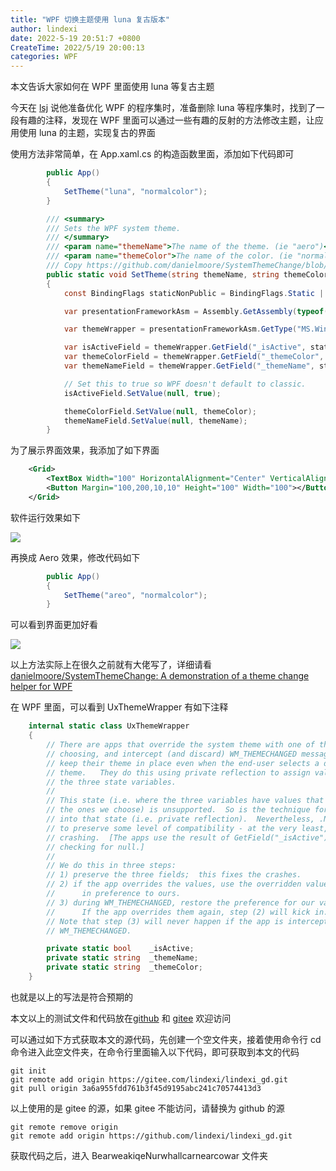```yaml
---
title: "WPF 切换主题使用 luna 复古版本"
author: lindexi
date: 2022-5-19 20:51:7 +0800
CreateTime: 2022/5/19 20:00:13
categories: WPF
---
```


本文告诉大家如何在 WPF 里面使用 luna 等复古主题

<!--more-->


<!-- CreateTime:2022/5/19 20:00:13 -->

<!-- 发布 -->
<!-- 博客 -->

今天在 [lsj](https://blog.sdlsj.net) 说他准备优化 WPF 的程序集时，准备删除 luna 等程序集时，找到了一段有趣的注释，发现在 WPF 里面可以通过一些有趣的反射的方法修改主题，让应用使用 luna 的主题，实现复古的界面

使用方法非常简单，在 App.xaml.cs 的构造函数里面，添加如下代码即可

```csharp
        public App()
        {
            SetTheme("luna", "normalcolor");
        }

        /// <summary>
        /// Sets the WPF system theme.
        /// </summary>
        /// <param name="themeName">The name of the theme. (ie "aero")</param>
        /// <param name="themeColor">The name of the color. (ie "normalcolor")</param>
        /// Copy https://github.com/danielmoore/SystemThemeChange/blob/master/App.xaml.cs
        public static void SetTheme(string themeName, string themeColor)
        {
            const BindingFlags staticNonPublic = BindingFlags.Static | BindingFlags.NonPublic;

            var presentationFrameworkAsm = Assembly.GetAssembly(typeof(Window));

            var themeWrapper = presentationFrameworkAsm.GetType("MS.Win32.UxThemeWrapper");

            var isActiveField = themeWrapper.GetField("_isActive", staticNonPublic);
            var themeColorField = themeWrapper.GetField("_themeColor", staticNonPublic);
            var themeNameField = themeWrapper.GetField("_themeName", staticNonPublic);

            // Set this to true so WPF doesn't default to classic.
            isActiveField.SetValue(null, true);

            themeColorField.SetValue(null, themeColor);
            themeNameField.SetValue(null, themeName);
        }
```

为了展示界面效果，我添加了如下界面

```xml
    <Grid>
        <TextBox Width="100" HorizontalAlignment="Center" VerticalAlignment="Center"></TextBox>
        <Button Margin="100,200,10,10" Height="100" Width="100"></Button>
    </Grid>
```

软件运行效果如下

<!-- ![](image/WPF 切换主题使用 luna 复古版本/WPF 切换主题使用 luna 复古版本0.png) -->

![](http://image.acmx.xyz/lindexi%2F2022519202451651.jpg)

再换成 Aero 效果，修改代码如下

```csharp
        public App()
        {
            SetTheme("areo", "normalcolor");
        }
```

可以看到界面更加好看

<!-- ![](image/WPF 切换主题使用 luna 复古版本/WPF 切换主题使用 luna 复古版本1.png) -->

![](http://image.acmx.xyz/lindexi%2F2022519207379131.jpg)

以上方法实际上在很久之前就有大佬写了，详细请看 [danielmoore/SystemThemeChange: A demonstration of a theme change helper for WPF](https://github.com/danielmoore/SystemThemeChange )

在 WPF 里面，可以看到 UxThemeWrapper 有如下注释

```csharp
    internal static class UxThemeWrapper
    {
        // There are apps that override the system theme with one of their own
        // choosing, and intercept (and discard) WM_THEMECHANGED messages to
        // keep their theme in place even when the end-user selects a different
        // theme.   They do this using private reflection to assign values to
        // the three state variables.
        //
        // This state (i.e. where the three variables have values that differ from
        // the ones we choose) is unsupported.  So is the technique for getting
        // into that state (i.e. private reflection).  Nevertheless, .Net wants
        // to preserve some level of compatibility - at the very least, avoid
        // crashing.  [The apps use the result of GetField("_isActive") without
        // checking for null.]
        //
        // We do this in three steps:
        // 1) preserve the three fields;  this fixes the crashes.
        // 2) if the app overrides the values, use the overridden values
        //      in preference to ours.
        // 3) during WM_THEMECHANGED, restore the preference for our values.
        //      If the app overrides them again, step (2) will kick in.
        // Note that step (3) will never happen if the app is intercepting
        // WM_THEMECHANGED.

        private static bool    _isActive;
        private static string  _themeName;
        private static string  _themeColor;
    }
```

也就是以上的写法是符合预期的

本文以上的测试文件和代码放在[github](https://github.com/lindexi/lindexi_gd/tree/3a6a955fdd761b3f45d9195abc241c70574413d3/BearweakiqeNurwhallcarnearcowar) 和 [gitee](https://gitee.com/lindexi/lindexi_gd/tree/3a6a955fdd761b3f45d9195abc241c70574413d3/BearweakiqeNurwhallcarnearcowar) 欢迎访问

可以通过如下方式获取本文的源代码，先创建一个空文件夹，接着使用命令行 cd 命令进入此空文件夹，在命令行里面输入以下代码，即可获取到本文的代码

```
git init
git remote add origin https://gitee.com/lindexi/lindexi_gd.git
git pull origin 3a6a955fdd761b3f45d9195abc241c70574413d3
```

以上使用的是 gitee 的源，如果 gitee 不能访问，请替换为 github 的源

```
git remote remove origin
git remote add origin https://github.com/lindexi/lindexi_gd.git
```

获取代码之后，进入 BearweakiqeNurwhallcarnearcowar 文件夹

